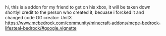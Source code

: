 hi, this is a addon for my friend to get on his xbox, it will be taken down shortly! credit to the person who created it, becuase i forcked it and changed code
OG creator: UnitX
https://www.mcbedrock.com/community/minecraft-addons/mcpe-bedrock-lifesteal-bedrock/#google_vignette
